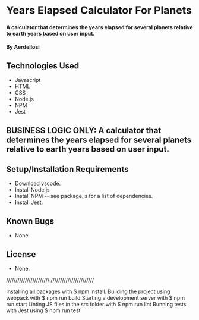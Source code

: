 # Years Elapsed Calculator For Planets

#### A calculator that determines the years elapsed for several planets relative to earth years based on user input.

#### By Aerdellosi

## Technologies Used

- Javascript
- HTML
- CSS
- Node.js
- NPM
- Jest

## BUSINESS LOGIC ONLY: A calculator that determines the years elapsed for several planets relative to earth years based on user input.

## Setup/Installation Requirements

- Download vscode.
- Install Node.js
- Install NPM -- see package.js for a list of dependencies.
- Install Jest.
## Known Bugs

- None.

## License

- None.

///////////////////////
///////////////////////

Installing all packages with $ npm install.
Building the project using webpack with $ npm run build
Starting a development server with $ npm run start
Linting JS files in the src folder with $ npm run lint
Running tests with Jest using $ npm run test
